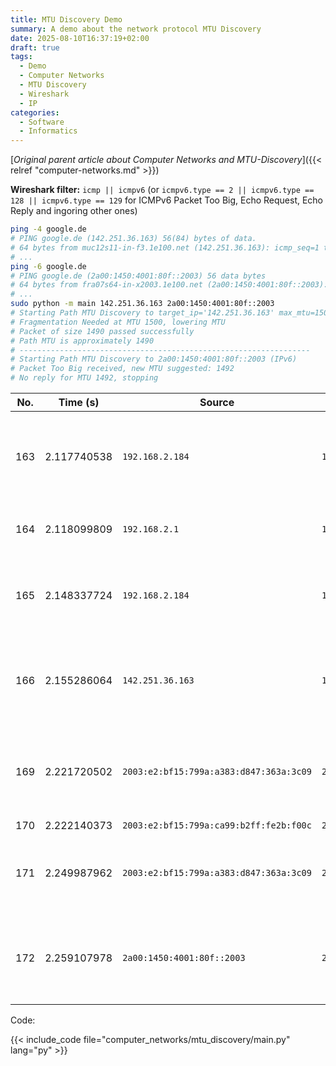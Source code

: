 ```yaml
---
title: MTU Discovery Demo
summary: A demo about the network protocol MTU Discovery
date: 2025-08-10T16:37:19+02:00
draft: true
tags:
  - Demo
  - Computer Networks
  - MTU Discovery
  - Wireshark
  - IP
categories:
  - Software
  - Informatics
---
```


[*Original parent article about Computer Networks and MTU-Discovery*]({{< relref "computer-networks.md" >}})

**Wireshark filter:** `icmp || icmpv6` (or `icmpv6.type == 2 || icmpv6.type == 128 || icmpv6.type == 129` for ICMPv6 Packet Too Big, Echo Request, Echo Reply and ingoring other ones)

```sh
ping -4 google.de
# PING google.de (142.251.36.163) 56(84) bytes of data.
# 64 bytes from muc12s11-in-f3.1e100.net (142.251.36.163): icmp_seq=1 ttl=119 time=6.92 ms
# ...
ping -6 google.de
# PING google.de (2a00:1450:4001:80f::2003) 56 data bytes
# 64 bytes from fra07s64-in-x2003.1e100.net (2a00:1450:4001:80f::2003): icmp_seq=1 ttl=119 time=8.62 m
# ...
sudo python -m main 142.251.36.163 2a00:1450:4001:80f::2003
# Starting Path MTU Discovery to target_ip='142.251.36.163' max_mtu=1500 min_mtu=576
# Fragmentation Needed at MTU 1500, lowering MTU
# Packet of size 1490 passed successfully
# Path MTU is approximately 1490
# -----------------------------------------------------------------
# Starting Path MTU Discovery to 2a00:1450:4001:80f::2003 (IPv6)
# Packet Too Big received, new MTU suggested: 1492
# No reply for MTU 1492, stopping
```

| No.  | Time (s)    | Source                                      | Destination                               | Protocol | Length | Info                                                        |
|-------|-------------|---------------------------------------------|-------------------------------------------|----------|--------|-------------------------------------------------------------|
| 163   | 2.117740538 | `192.168.2.184`                               | `142.251.36.163`                            | ICMP     | 1514   | Echo (ping) request id=0x0000, seq=0/0, ttl=64 (no response found!) |
| 164   | 2.118099809 | `192.168.2.1`                                 | `192.168.2.184`                            | ICMP     | 590    | Destination unreachable (Fragmentation needed)               |
| 165   | 2.148337724 | `192.168.2.184`                               | `142.251.36.163`                            | ICMP     | 1504   | Echo (ping) request id=0x0000, seq=0/0, ttl=64 (reply in 166) |
| 166   | 2.155286064 | `142.251.36.163`                              | `192.168.2.184`                            | ICMP     | 1504   | Echo (ping) reply id=0x0000, seq=0/0, ttl=119 (request in 165) |
| 169   | 2.221720502 | `2003:e2:bf15:799a:a383:d847:363a:3c09`     | `2a00:1450:4001:80f::2003`                 | ICMPv6   | 1514   | Echo (ping) request id=0x0000, seq=0, hop limit=64 (no response found!) |
| 170   | 2.222140373 | `2003:e2:bf15:799a:ca99:b2ff:fe2b:f00c`     | `2003:e2:bf15:799a:a383:d847:363a:3c09`    | ICMPv6   | 1294   | Packet Too Big                                               |
| 171   | 2.249987962 | `2003:e2:bf15:799a:a383:d847:363a:3c09`     | `2a00:1450:4001:80f::2003`                 | ICMPv6   | 1506   | Echo (ping) request id=0x0000, seq=0, hop limit=64 (reply in 172) |
| 172   | 2.259107978 | `2a00:1450:4001:80f::2003`                    | `2003:e2:bf15:799a:a383:d847:363a:3c09`    | ICMPv6   | 1506   | Echo (ping) reply id=0x0000, seq=0, hop limit=119 (request in 171) |

Code:

{{< include_code file="computer_networks/mtu_discovery/main.py" lang="py" >}}
